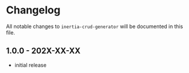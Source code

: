 # Changelog

All notable changes to `inertia-crud-generator` will be documented in this file.

## 1.0.0 - 202X-XX-XX

- initial release

